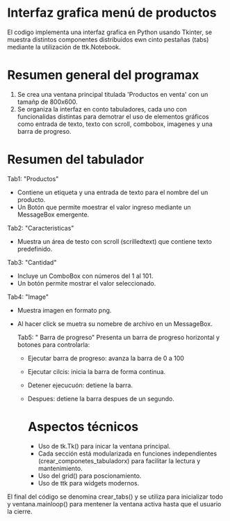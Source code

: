 # Interfaz grafica menú de productos
El codigo implementa una interfaz grafica en Python usando Tkinter, se muestra distintos componentes distribuidos ewn cinto pestañas (tabs) mediante la utilización de ttk.Notebook.

# Resumen general del programax
1. Se crea una ventana principal titulada 'Productos en venta' con un tamañp de 800x600.
2. Se organiza la interfaz en conto tabuladores, cada uno con funcionalidas distintas para demotrar el uso de elementos gráficos como entrada de texto, texto con scroll, combobox, imagenes y una barra de progreso.

# Resumen del tabulador

Tab1: "Productos"
- Contiene un etiqueta y una entrada de texto para el nombre del un producto.
- Un Botón que permite moestrar el valor ingreso mediante un MessageBox emergente.

Tab2: "Caracteristicas"
- Muestra un área de testo con scroll (scrilledtext) que contiene texto predefinido.

Tab3: "Cantidad"
- Incluye un ComboBox con números del 1 al 101.
- Un botón permite mostrar el valor seleccionado.

Tab4: "Image"
- Muestra imagen en formato png.
- Al hacer click se muetra su nomebre de archivo en un MessageBox.

  Tab5: " Barra de progreso"
  Presenta un barra de progreso horizontal y botones para controlarla:
  - Ejecutar barra de progreso: avanza la barra de 0 a 100
  - Ejecutar cilcis: inicia la barra de forma continua.
  - Detener ejecucuón: detiene la barra.
  - Despues: detiene la barra despues de un segundo.
 
    # Aspectos técnicos
    - Uso de tk.Tk() para inicar la ventana principal.
    - Cada sección está modularizada en funciones independientes (crear_componetes_tabuladorx) para facilitar la lectura y mantenimiento.
    - Uso del grid() para poscionamiento.
    - Uso de ttk para widgets modernos.

El final del código se denomina crear_tabs() y se utiliza para inicializar todo y ventana.mainloop() para mentener la ventana activa hasta que el usuario la cierre.
